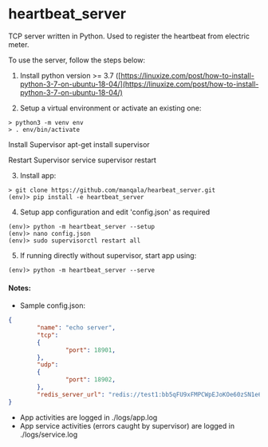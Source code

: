 # heartbeat_server

TCP server written in Python. Used to register the heartbeat from electric meter.

  

To use the server, follow the steps below:

  

 1. Install python version >= 3.7  ([https://linuxize.com/post/how-to-install-python-3-7-on-ubuntu-18-04/](https://linuxize.com/post/how-to-install-python-3-7-on-ubuntu-18-04/)

2. Setup a virtual environment or activate an existing one:
```
> python3 -m venv env
> . env/bin/activate

```
Install Supervisor
apt-get install supervisor

Restart Supervisor
service supervisor restart

3.  Install app:
```
> git clone https://github.com/manqala/hearbeat_server.git
(env)> pip install -e heartbeat_server
```
4. Setup app configuration and edit 'config.json' as required
```
(env)> python -m heartbeat_server --setup
(env)> nano config.json
(env)> sudo supervisorctl restart all
```
5.  If running directly without supervisor, start app using:
```
(env)> python -m heartbeat_server --serve
```

#### Notes:
- Sample config.json:
```json
{
        "name": "echo server",
        "tcp":
        {
                "port": 18901,
        },
        "udp":
        {
                "port": 18902,
        },
        "redis_server_url": "redis://test1:bb5qFU9xFMPCWpEJoKOe60zSN1e6LOkT@redis-10661.c259.us-central1-2.gce.cloud.redislabs.com:10661"
}
```

- App activities are logged in ./logs/app.log
- App service activities (errors caught by supervisor) are logged in ./logs/service.log
